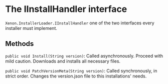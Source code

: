 # The IInstallHandler interface

`Xenon.InstallerLoader.IInstallHandler` one of the two interfaces every installer must implement.

## Methods

`public void Install(String version)`: Called asynchronously. Proceed with mild caution. Downloads and installs all necessary files.

`public void PatchVersionMeta(String version)`: Called synchronously, in strict order. Changes the version.json file to this installations' needs.
